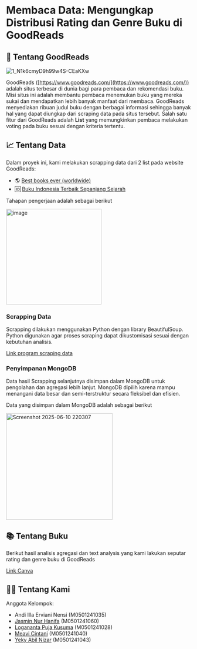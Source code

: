 # Membaca Data: Mengungkap Distribusi Rating dan Genre Buku di GoodReads
## 📔 Tentang GoodReads
![1_N1k6cmyD9h99w4S-CEaKXw](https://github.com/user-attachments/assets/a11b923c-1839-4be7-a67b-63e7c9d9865a)

GoodReads ([https://www.goodreads.com/](https://www.goodreads.com/)) adalah situs terbesar di dunia bagi para pembaca dan rekomendasi buku. Misi situs ini adalah membantu pembaca menemukan buku yang mereka sukai dan mendapatkan lebih banyak manfaat dari membaca. GoodReads menyediakan ribuan judul buku dengan berbagai informasi sehingga banyak hal yang dapat diungkap dari scraping data pada situs tersebut. Salah satu fitur dari GoodReads adalah **List** yang memungkinkan pembaca melakukan voting pada buku sesuai dengan kriteria tertentu.

## 📈 Tentang Data
Dalam proyek ini, kami melakukan scrapping data dari 2 list pada website GoodReads:
- 🌎 [Best books ever (worldwide)](https://www.goodreads.com/list/show/1.Best_Books_Ever?page=)
- 🆔 [Buku Indonesia Terbaik Sepanjang Sejarah](https://www.goodreads.com/list/show/1572.Buku_Indonesia_Sepanjang_Masa?page=)

Tahapan pengerjaan adalah sebagai berikut

<img width="260" alt="image" src="https://github.com/user-attachments/assets/c5d00d80-91ee-4ca9-9fa2-95708c857d03" />

### Scrapping Data
Scrapping dilakukan menggunakan Python dengan library BeautifulSoup. Python digunakan agar proses scraping dapat dikustomisasi sesuai dengan kebutuhan analisis.

[Link program scraping data](https://github.com/logankusuma/goodreads_scrape/blob/main/Scrape_Goodreads.ipynb?short_path=8506729)


### Penyimpanan MongoDB
Data hasil Scrapping selanjutnya disimpan dalam MongoDB untuk pengolahan dan agregasi lebih lanjut. MongoDB dipilih karena mampu menangani data besar dan semi-terstruktur secara fleksibel dan efisien.

Data yang disimpan dalam MongoDB adalah sebagai berikut

<img width="290" alt="Screenshot 2025-06-10 220307" src="https://github.com/user-attachments/assets/d8326d00-5490-40bd-bf57-530e53112dd0" />

## 📚 Tentang Buku
Berikut hasil analisis agregasi dan text analysis yang kami lakukan seputar rating dan genre buku di GoodReads

[Link Canva](https://www.canva.com/design/DAGp9nwnbxQ/OM4MGuziG6Dk56XFr7plcw/edit?utm_content=DAGp9nwnbxQ&utm_campaign=designshare&utm_medium=link2&utm_source=sharebutton)


## 🧑‍💻 Tentang Kami
Anggota Kelompok:
- Andi Illa Erviani Nensi (M0501241035)
- [Jasmin Nur Hanifa](https://github.com/heyitsjasmin) (M0501241060)
- [Logananta Puja Kusuma](https://github.com/logankusuma) (M0501241028)
- [Meavi Cintani](https://github.com/meavi2501cintani) (M0501241040)
- [Yeky Abil Nizar](https://github.com/Yekyabilnizar) (M0501241043)

